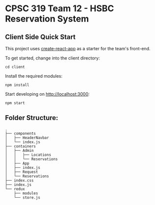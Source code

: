 # CPSC 319 Team 12 - HSBC Reservation System

## Client Side Quick Start
This project uses [create-react-app](https://github.com/facebookincubator/create-react-app) as a starter for the team's front-end.

To get started, change into the client directory:
```
cd client
```
Install the required modules:
```
npm install
```
Start developing on <http://localhost:3000>:
```
npm start
```
## Folder Structure:
```
.
├── components
│   ├── HeaderNavbar
│   └── index.js
├── containers
│   ├── Admin
│   │   ├── Locations
│   │   └── Reservations
│   ├── App
│   ├── index.js
│   ├── Request
│   └── Reservations
├── index.css
├── index.js
└── redux
    ├── modules
    └── store.js
```
